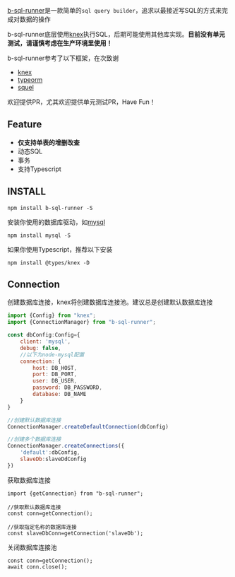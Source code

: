 [b-sql-runner](https://github.com/bingooh/b-sql-runner)是一款简单的`sql query builder`，追求以最接近写SQL的方式来完成对数据的操作

b-sql-runner底层使用[knex](https://github.com/tgriesser/knex)执行SQL，后期可能使用其他库实现。**目前没有单元测试，请谨慎考虑在生产环境里使用！**

b-sql-runner参考了以下框架，在次致谢
- [knex](https://github.com/tgriesser/knex)
- [typeorm](https://github.com/typeorm/typeorm)
- [squel](https://github.com/hiddentao/squel)

欢迎提供PR，尤其欢迎提供单元测试PR，Have Fun！

## Feature
- **仅支持单表的增删改查**
- 动态SQL
- 事务
- 支持Typescript

## INSTALL
```
npm install b-sql-runner -S
```

安装你使用的数据库驱动，如[mysql](https://github.com/mysqljs/mysql)
```
npm install mysql -S
```

如果你使用Typescript，推荐以下安装
```
npm install @types/knex -D
```

## Connection
创建数据库连接，knex将创建数据库连接池。建议总是创建默认数据库连接
```javascript
import {Config} from "knex";
import {ConnectionManager} from "b-sql-runner";

const dbConfig:Config={
    client: 'mysql',
    debug: false,
    //以下为node-mysql配置
    connection: {
        host: DB_HOST,
        port: DB_PORT,
        user: DB_USER,
        password: DB_PASSWORD,
        database: DB_NAME
    }
}

//创建默认数据库连接
ConnectionManager.createDefaultConnection(dbConfig)

//创建多个数据库连接
ConnectionManager.createConnections({
    'default':dbConfig,
    slaveDb:slaveDdConfig
})
```

获取数据库连接
```
import {getConnection} from "b-sql-runner";

//获取默认数据库连接
const conn=getConnection();

//获取指定名称的数据库连接
const slaveDbConn=getConnection('slaveDb');
```

关闭数据库连接池
```
const conn=getConnection();
await conn.close();
```
